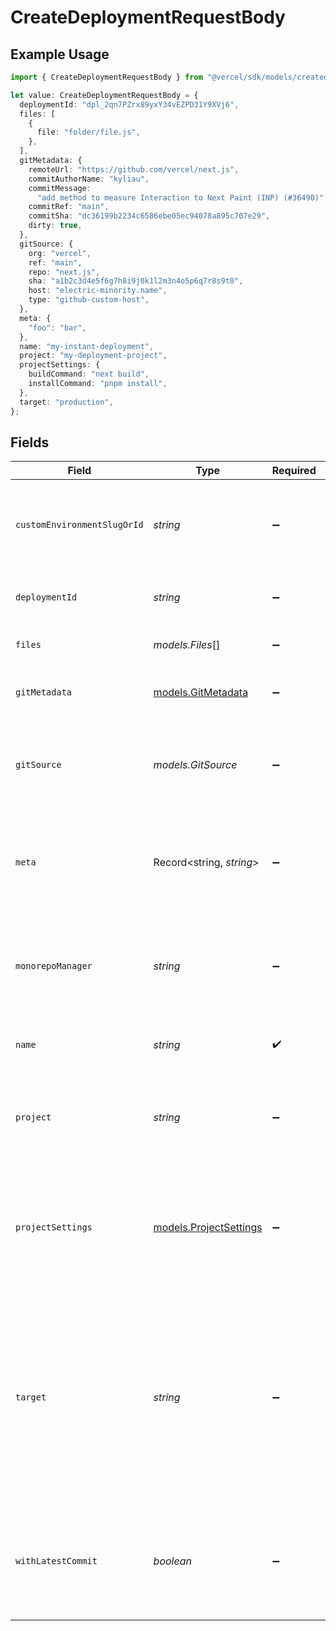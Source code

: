 # CreateDeploymentRequestBody

## Example Usage

```typescript
import { CreateDeploymentRequestBody } from "@vercel/sdk/models/createdeploymentop.js";

let value: CreateDeploymentRequestBody = {
  deploymentId: "dpl_2qn7PZrx89yxY34vEZPD31Y9XVj6",
  files: [
    {
      file: "folder/file.js",
    },
  ],
  gitMetadata: {
    remoteUrl: "https://github.com/vercel/next.js",
    commitAuthorName: "kyliau",
    commitMessage:
      "add method to measure Interaction to Next Paint (INP) (#36490)",
    commitRef: "main",
    commitSha: "dc36199b2234c6586ebe05ec94078a895c707e29",
    dirty: true,
  },
  gitSource: {
    org: "vercel",
    ref: "main",
    repo: "next.js",
    sha: "a1b2c3d4e5f6g7h8i9j0k1l2m3n4o5p6q7r8s9t0",
    host: "electric-minority.name",
    type: "github-custom-host",
  },
  meta: {
    "foo": "bar",
  },
  name: "my-instant-deployment",
  project: "my-deployment-project",
  projectSettings: {
    buildCommand: "next build",
    installCommand: "pnpm install",
  },
  target: "production",
};
```

## Fields

| Field                                                                                                                                                                                                                                                                                    | Type                                                                                                                                                                                                                                                                                     | Required                                                                                                                                                                                                                                                                                 | Description                                                                                                                                                                                                                                                                              | Example                                                                                                                                                                                                                                                                                  |
| ---------------------------------------------------------------------------------------------------------------------------------------------------------------------------------------------------------------------------------------------------------------------------------------- | ---------------------------------------------------------------------------------------------------------------------------------------------------------------------------------------------------------------------------------------------------------------------------------------- | ---------------------------------------------------------------------------------------------------------------------------------------------------------------------------------------------------------------------------------------------------------------------------------------- | ---------------------------------------------------------------------------------------------------------------------------------------------------------------------------------------------------------------------------------------------------------------------------------------- | ---------------------------------------------------------------------------------------------------------------------------------------------------------------------------------------------------------------------------------------------------------------------------------------- |
| `customEnvironmentSlugOrId`                                                                                                                                                                                                                                                              | *string*                                                                                                                                                                                                                                                                                 | :heavy_minus_sign:                                                                                                                                                                                                                                                                       | Deploy to a custom environment, which will override the default environment                                                                                                                                                                                                              |                                                                                                                                                                                                                                                                                          |
| `deploymentId`                                                                                                                                                                                                                                                                           | *string*                                                                                                                                                                                                                                                                                 | :heavy_minus_sign:                                                                                                                                                                                                                                                                       | An deployment id for an existing deployment to redeploy                                                                                                                                                                                                                                  | dpl_2qn7PZrx89yxY34vEZPD31Y9XVj6                                                                                                                                                                                                                                                         |
| `files`                                                                                                                                                                                                                                                                                  | *models.Files*[]                                                                                                                                                                                                                                                                         | :heavy_minus_sign:                                                                                                                                                                                                                                                                       | A list of objects with the files to be deployed                                                                                                                                                                                                                                          |                                                                                                                                                                                                                                                                                          |
| `gitMetadata`                                                                                                                                                                                                                                                                            | [models.GitMetadata](../models/gitmetadata.md)                                                                                                                                                                                                                                           | :heavy_minus_sign:                                                                                                                                                                                                                                                                       | Populates initial git metadata for different git providers.                                                                                                                                                                                                                              |                                                                                                                                                                                                                                                                                          |
| `gitSource`                                                                                                                                                                                                                                                                              | *models.GitSource*                                                                                                                                                                                                                                                                       | :heavy_minus_sign:                                                                                                                                                                                                                                                                       | Defines the Git Repository source to be deployed. This property can not be used in combination with `files`.                                                                                                                                                                             |                                                                                                                                                                                                                                                                                          |
| `meta`                                                                                                                                                                                                                                                                                   | Record<string, *string*>                                                                                                                                                                                                                                                                 | :heavy_minus_sign:                                                                                                                                                                                                                                                                       | An object containing the deployment's metadata. Multiple key-value pairs can be attached to a deployment                                                                                                                                                                                 | {<br/>"foo": "bar"<br/>}                                                                                                                                                                                                                                                                 |
| `monorepoManager`                                                                                                                                                                                                                                                                        | *string*                                                                                                                                                                                                                                                                                 | :heavy_minus_sign:                                                                                                                                                                                                                                                                       | The monorepo manager that is being used for this deployment. When `null` is used no monorepo manager is selected                                                                                                                                                                         |                                                                                                                                                                                                                                                                                          |
| `name`                                                                                                                                                                                                                                                                                   | *string*                                                                                                                                                                                                                                                                                 | :heavy_check_mark:                                                                                                                                                                                                                                                                       | A string with the project name used in the deployment URL                                                                                                                                                                                                                                | my-instant-deployment                                                                                                                                                                                                                                                                    |
| `project`                                                                                                                                                                                                                                                                                | *string*                                                                                                                                                                                                                                                                                 | :heavy_minus_sign:                                                                                                                                                                                                                                                                       | The target project identifier in which the deployment will be created. When defined, this parameter overrides name                                                                                                                                                                       | my-deployment-project                                                                                                                                                                                                                                                                    |
| `projectSettings`                                                                                                                                                                                                                                                                        | [models.ProjectSettings](../models/projectsettings.md)                                                                                                                                                                                                                                   | :heavy_minus_sign:                                                                                                                                                                                                                                                                       | Project settings that will be applied to the deployment. It is required for the first deployment of a project and will be saved for any following deployments                                                                                                                            |                                                                                                                                                                                                                                                                                          |
| `target`                                                                                                                                                                                                                                                                                 | *string*                                                                                                                                                                                                                                                                                 | :heavy_minus_sign:                                                                                                                                                                                                                                                                       | Either not defined, `staging`, `production`, or a custom environment identifier. If `staging`, a staging alias in the format `<project>-<team>.vercel.app` will be assigned. If `production`, any aliases defined in `alias` will be assigned. If omitted, the target will be `preview`. | production                                                                                                                                                                                                                                                                               |
| `withLatestCommit`                                                                                                                                                                                                                                                                       | *boolean*                                                                                                                                                                                                                                                                                | :heavy_minus_sign:                                                                                                                                                                                                                                                                       | When `true` and `deploymentId` is passed in, the sha from the previous deployment's `gitSource` is removed forcing the latest commit to be used.                                                                                                                                         |                                                                                                                                                                                                                                                                                          |